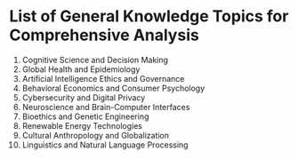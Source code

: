 # List of General Knowledge Topics for Comprehensive Analysis

1. Cognitive Science and Decision Making
3. Global Health and Epidemiology
5. Artificial Intelligence Ethics and Governance
6. Behavioral Economics and Consumer Psychology
7. Cybersecurity and Digital Privacy
8. Neuroscience and Brain-Computer Interfaces
11. Bioethics and Genetic Engineering
12. Renewable Energy Technologies
13. Cultural Anthropology and Globalization
15. Linguistics and Natural Language Processing